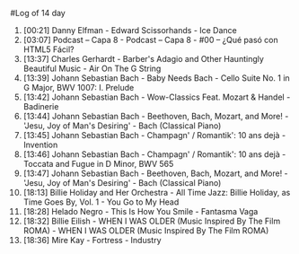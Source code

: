 #Log of 14 day

1. [00:21] Danny Elfman - Edward Scissorhands - Ice Dance
1. [03:07] Podcast – Capa 8 - Podcast – Capa 8 - #00 – ¿Qué pasó con HTML5 Fácil?
1. [13:37] Charles Gerhardt - Barber's Adagio and Other Hauntingly Beautiful Music - Air On The G String
1. [13:39] Johann Sebastian Bach - Baby Needs Bach - Cello Suite No. 1 in G Major, BWV 1007: I. Prelude
1. [13:42] Johann Sebastian Bach - Wow-Classics Feat. Mozart & Handel - Badinerie
1. [13:44] Johann Sebastian Bach - Beethoven, Bach, Mozart, and More! - 'Jesu, Joy of Man's Desiring' - Bach (Classical Piano)
1. [13:45] Johann Sebastian Bach - Champagn' / Romantik': 10 ans dejà - Invention
1. [13:46] Johann Sebastian Bach - Champagn' / Romantik': 10 ans dejà - Toccata and Fugue in D Minor, BWV 565
1. [13:47] Johann Sebastian Bach - Beethoven, Bach, Mozart, and More! - 'Jesu, Joy of Man's Desiring' - Bach (Classical Piano)
1. [18:13] Billie Holiday and Her Orchestra - All Time Jazz: Billie Holiday, as Time Goes By, Vol. 1 - You Go to My Head
1. [18:28] Helado Negro - This Is How You Smile - Fantasma Vaga
1. [18:32] Billie Eilish - WHEN I WAS OLDER (Music Inspired By The Film ROMA) - WHEN I WAS OLDER (Music Inspired By The Film ROMA)
1. [18:36] Mire Kay - Fortress - Industry
